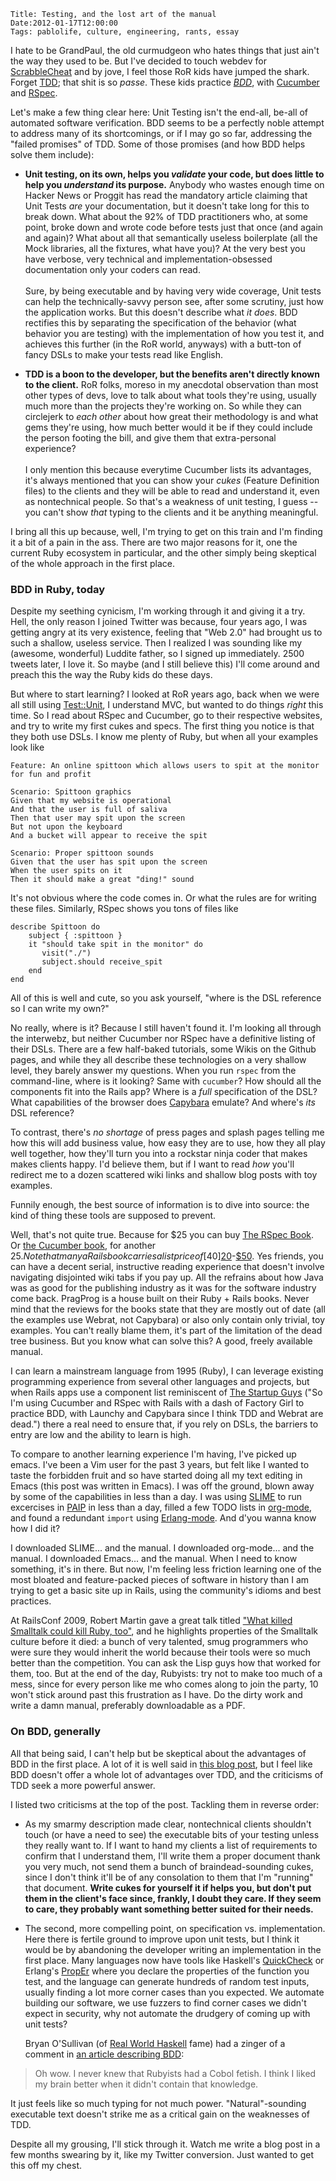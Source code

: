     Title: Testing, and the lost art of the manual
    Date:2012-01-17T12:00:00
    Tags: pablolife, culture, engineering, rants, essay

I hate to be GrandPaul, the old curmudgeon who hates things that just
ain't the way they used to be. But I've decided to touch webdev for
[ScrabbleCheat][15] and by jove, I feel those RoR kids have jumped the
shark. Forget [TDD][2]; that shit is so _passe_. These kids practice
_[BDD][1]_, with [Cucumber][3] and [RSpec][4].

Let's make a few thing clear here: Unit Testing isn't the end-all,
be-all of automated software verification. BDD seems to be a perfectly
noble attempt to address many of its shortcomings, or if I may go so
far, addressing the "failed promises" of TDD. Some of those promises
(and how BDD helps solve them include):

<!-- more -->

* **Unit testing, on its own, helps you _validate_ your code, but does
  little to help you _understand_ its purpose.** Anybody who wastes
  enough time on Hacker News or Proggit has read the mandatory article
  claiming that Unit Tests _are_ your documentation, but it doesn't take
  long for this to break down. What about the 92% of TDD practitioners
  who, at some point, broke down and wrote code before tests just that
  once (and again and again)? What about all that semantically useless
  boilerplate (all the Mock libraries, all the fixtures, what have you)?
  At the very best you have verbose, very technical and
  implementation-obsessed documentation only your coders can read.<br /><br />
  Sure, by being executable and by having very wide coverage, Unit tests
  can help the technically-savvy person see, after some scrutiny, just
  how the application works. But this doesn't describe what _it
  does_. BDD rectifies this by separating the specification of the
  behavior (what behavior you are testing) with the implementation of
  how you test it, and achieves this further (in the RoR world, anyways)
  with a butt-ton of fancy DSLs to make your tests read like English.

* **TDD is a boon to the developer, but the benefits aren't directly known to the client.**
  RoR folks, moreso in my anecdotal observation
  than most other types of devs, love to talk about what tools they're
  using, usually much more than the projects they're working on. So
  while they can circlejerk to _each other_ about how great their
  methodology is and what gems they're using, how much better would it
  be if they could include the person footing the bill, and give them
  that extra-personal experience? <br /><br />
  I only mention this because everytime Cucumber lists its advantages,
  it's always mentioned that you can show your _cukes_ (Feature
  Definition files) to the clients and they will be able to read and
  understand it, even as nontechnical people. So that's a weakness of
  unit testing, I guess -- you can't show _that_ typing to the clients
  and it be anything meaningful.

I bring all this up because, well, I'm trying to get on this train and
I'm finding it a bit of a pain in the ass. There are two major reasons
for it, one the current Ruby ecosystem in particular, and the other
simply being skeptical of the whole approach in the first place.

### BDD in Ruby, today

Despite my seething cynicism, I'm working through it and giving it a
try. Hell, the only reason I joined Twitter was because, four years
ago, I was getting angry at its very existence, feeling that "Web 2.0"
had brought us to such a shallow, useless service. Then I realized I
was sounding like my (awesome, wonderful) Luddite father, so I signed
up immediately. 2500 tweets later, I love it. So maybe (and I still
believe this) I'll come around and preach this the way the Ruby kids
do these days.

But where to start learning? I looked at RoR years ago, back when we
were all still using [Test::Unit][5], I understand MVC, but wanted to
do things _right_ this time. So I read about RSpec and Cucumber, go to
their respective websites, and try to write my first cukes and
specs. The first thing you notice is that they both use DSLs. I know
me plenty of Ruby, but when all your examples look like

    Feature: An online spittoon which allows users to spit at the monitor for fun and profit

    Scenario: Spittoon graphics
    Given that my website is operational
    And that the user is full of saliva
    Then that user may spit upon the screen
    But not upon the keyboard
    And a bucket will appear to receive the spit

    Scenario: Proper spittoon sounds
    Given that the user has spit upon the screen
    When the user spits on it
    Then it should make a great "ding!" sound

It's not obvious where the code comes in. Or what the rules are for
writing these files. Similarly, RSpec shows you tons of files like

    describe Spittoon do
        subject { :spittoon }
        it "should take spit in the monitor" do
           visit("./")
           subject.should receive_spit
        end
    end

All of this is well and cute, so you ask yourself, "where is the DSL
reference so I can write my own?"

No really, where is it? Because I still haven't found it. I'm looking
all through the interwebz, but neither Cucumber nor RSpec have a
definitive listing of their DSLs. There are a few half-baked
tutorials, some Wikis on the Github pages, and while they all describe
these technologies on a very shallow level, they barely answer my
questions. When you run `rspec` from the command-line, where is it
looking? Same with `cucumber`? How should all the components fit into
the Rails app? Where is a _full_ specification of the DSL? What
capabilities of the browser does [Capybara][18] emulate? And where's
_its_ DSL reference?

To contrast, there's _no shortage_ of press pages and splash pages
telling me how this will add business value, how easy they are to use,
how they all play well together, how they'll turn you into a rockstar
ninja coder that makes makes clients happy. I'd believe them, but if I
want to read _how_ you'll redirect me to a dozen scattered wiki links
and shallow blog posts with toy examples.

Funnily enough, the best source of information is to dive into source:
the kind of thing these tools are supposed to prevent.

Well, that's not quite true. Because for $25 you can buy [The RSpec
Book][6]. Or [the Cucumber book][7], for another $25. Note that many a
Rails book carries a list price of [$40][20]-[$50][19]. Yes friends,
you can have a decent serial, instructive reading experience that
doesn't involve navigating disjointed wiki tabs if you pay up. All the
refrains about how Java was as good for the publishing industry as it
was for the software industry come back. PragProg is a house built
on their Ruby + Rails books. Never mind that the reviews for the books
state that they are mostly out of date (all the examples use Webrat,
not Capybara) or also only contain only trivial, toy examples. You
can't really blame them, it's part of the limitation of the dead tree
business. But you know what can solve this? A good, freely available
manual.

I can learn a mainstream language from 1995 (Ruby), I can leverage
existing programming experience from several other languages and
projects, but when Rails apps use a component list reminiscent of
[The Startup Guys](http://youtu.be/LMmdl4VltD4)
("So I'm using Cucumber and RSpec with Rails with a
dash of Factory Girl to practice BDD, with Launchy and Capybara since
I think TDD and Webrat are dead.") there a real need to ensure that,
if you rely on DSLs, the barriers to entry are low and the ability to
learn is high.

To compare to another learning experience I'm having, I've picked up
emacs. I've been a Vim user for the past 3 years, but felt like I wanted
to taste the forbidden fruit and so have started doing all my text
editing in Emacs (this post was written in Emacs). I was off the ground,
blown away by some of the capabilities in less than a day. I was using
[SLIME][9] to run excercises in [PAIP][10] in less than a day, filled a
few TODO lists in [org-mode][16], and found a redundant `import` using
[Erlang-mode][17]. And d'you wanna know how I did it?

I downloaded SLIME... and the manual. I downloaded org-mode... and the
manual. I downloaded Emacs... and the manual. When I need to know
something, it's in there. But now, I'm feeling less friction learning
one of the most bloated and feature-packed pieces of software in history
than I am trying to get a basic site up in Rails, using the community's
idioms and best practices.

At RailsConf 2009, Robert Martin gave a great talk titled ["What
killed Smalltalk could kill Ruby, too"][11], and he highlights
properties of the Smalltalk culture before it died: a bunch of very
talented, smug programmers who were sure they would inherit the world
because their tools were so much better than the competition. You can
ask the Lisp guys how that worked for them, too. But at the end of the
day, Rubyists: try not to make too much of a mess, since for every
person like me who comes along to join the party, 10 won't stick
around past this frustration as I have. Do the dirty work and write a
damn manual, preferably downloadable as a PDF.

### On BDD, generally

All that being said, I can't help but be skeptical about the advantages
of BDD in the first place. A lot of it is well said in [this blog
post][12], but I feel like BDD doesn't offer a whole lot of advantages
over TDD, and the criticisms of TDD seek a more powerful answer.

I listed two criticisms at the top of the post. Tackling them in
reverse order:

* As my smarmy description made clear, nontechnical clients shouldn't
  touch (or have a need to see) the executable bits of your testing
  unless they really want to. If I want to hand my clients a list of
  requirements to confirm that I understand them, I'll write them a
  proper document thank you very much, not send them a bunch of
  braindead-sounding cukes, since I don't think it'll be of any
  consolation to them that I'm "running" that document. **Write cukes
  for yourself it if helps you, but don't put them in the client's
  face since, frankly, I doubt they care. If they seem to care, they
  probably want something better suited for their needs.**

* The second, more compelling point, on specification
  vs. implementation. Here there is fertile ground to improve upon
  unit tests, but I think it would be by abandoning the developer
  writing an implementation in the first place. Many languages now
  have tools like Haskell's [QuickCheck][13] or Erlang's [PropEr][14]
  where you declare the properties of the function you test, and the
  language can generate hundreds of random test inputs, usually
  finding a lot more corner cases than you expected. We automate
  building our software, we use fuzzers to find corner cases we didn't
  expect in security, why not automate the drudgery of coming up with
  unit tests?

  Bryan O'Sullivan (of [Real World Haskell][22] fame) had a zinger of
  a comment in [an article describing BDD][21]:

> Oh wow. I never knew that Rubyists had a Cobol fetish. I think I
> liked my brain better when it didn't contain that knowledge.

It just feels like so much typing for not much power. "Natural"-sounding
executable text doesn't strike me as a critical gain on the weaknesses of TDD.

Despite all my grousing, I'll stick through it. Watch me write a blog
post in a few months swearing by it, like my Twitter conversion. Just
wanted to get this off my chest.

   [1]: http://en.wikipedia.org/wiki/Behavior_Driven_Development
   [2]: http://en.wikipedia.org/wiki/Test-driven_development
   [3]: http://cukes.info/
   [4]: http://rspec.info/
   [5]: http://ruby-doc.org/stdlib-1.9.3/libdoc/test/unit/rdoc/Test/Unit.html
   [6]: http://pragprog.com/book/achbd/the-rspec-book
   [7]: http://pragprog.com/book/hwcuc/the-cucumber-book
   [9]: http://common-lisp.net/project/slime/
   [10]: http://norvig.com/paip.html
   [11]: http://blip.tv/railsconf/railsconf-09-robert-martin-what-killed-smalltalk-could-kill-ruby-too-2099970
   [12]: http://www.jackkinsella.ie/2011/09/26/why-bother-with-cucumber-testing.html
   [13]: http://www.haskell.org/haskellwiki/Introduction_to_QuickCheck
   [14]: https://github.com/manopapad/proper
   [15]: https://github.com/paul-meier/ScrabbleCheat/
   [16]: http://orgmode.org/
   [17]: http://www.erlang.org/doc/apps/tools/erlang_mode_chapter.html
   [18]: https://github.com/jnicklas/capybara
   [19]: http://www.manning.com/katz/
   [20]: http://www.amazon.com/dp/1934356549/ref=asc_df_19343565491864467?smid=ATVPDKIKX0DER&tag=hyprod-20&linkCode=asn&creative=395093&creativeASIN=1934356549
   [21]: http://www.randomhacks.net/articles/2009/04/30/rspec-cucumber-book-recommendation
   [22]: http://book.realworldhaskell.org/
